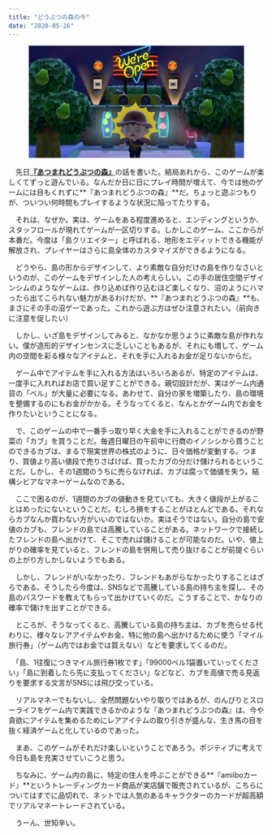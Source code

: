 ```yaml
---
title: "どうぶつの森の今"
date: "2020-05-26"
---
```


<figure>

![](assets/n27a5d266f093_5b2b446777a6cd6beeb22d8e63bc57a4.png)

</figure>

　先日[**『あつまれどうぶつの森』**](https://note.com/keigox68000/n/n453dcbb7289c)の話を書いた。結局あれから、このゲームが楽しくてずっと遊んでいる。なんだか日に日にプレイ時間が増えて、今では他のゲームには目もくれずに**『あつまれどうぶつの森』**だ。ちょっと遊ぶつもりが、ついつい何時間もプレイするような状況に陥ってたりする。

　それは、なぜか。実は、ゲームをある程度進めると、エンディングというか、スタッフロールが現れてゲームが一区切りする。しかしこのゲーム、ここからが本番だ。今度は「島クリエイター」と呼ばれる、地形をエディットできる機能が解放され、プレイヤーはさらに島全体のカスタマイズができるようになる。

　どうやら、島の形からデザインして、より素敵な自分だけの島を作りなさいというのが、このゲームをデザインした人の考えらしい。この手の居住空間デザインシムのようなゲームは、作り込めば作り込むほど楽しくなり、沼のようにハマったら出てこられない魅力があるわけだが、**『あつまれどうぶつの森』**も、まさにその手の沼ゲーであった。これから遊ぶ方はぜひ注意されたい。（前向きに注意を促したい）

　しかし、いざ島をデザインしてみると、なかなか思うように素敵な島が作れない。僕が造形的デザインセンスに乏しいこともあるが、それにも増して、ゲーム内の空間を彩る様々なアイテムと、それを手に入れるお金が足りないからだ。

　ゲーム中でアイテムを手に入れる方法はいろいろあるが、特定のアイテムは、一度手に入れればお店で買い足すことができる。親切設計だが、実はゲーム内通貨の「ベル」が大量に必要になる。あわせて、自分の家を増築したり、島の環境を整備するのにもお金がかかる。そうなってくると、なんとかゲーム内でお金を作りたいということになる。

　で、このゲームの中で一番手っ取り早く大金を手に入れることができるのが野菜の「カブ」を買うことだ。毎週日曜日の午前中に行商のイノシシから買うことのできるカブは、まるで現実世界の株式のように、日々価格が変動する。つまり、買値より高い値段で売りさばけば、買ったカブの分だけ儲けられるということだ。しかし、その1週間のうちに売らなければ、カブは腐って価値を失う。結構シビアなマネーゲームなのである。

　ここで困るのが、1週間のカブの値動きを見ていても、大きく値段が上がることはめったにないということだ。むしろ損をすることがほとんどである。それならカブなんか買わない方がいいのではないか。実はそうではない。自分の島で安値のカブも、フレンドの島では高騰していることがある。ネットワークで接続したフレンドの島へ出かけて、そこで売れば儲けることが可能なのだ。いや、値上がりの確率を見ていると、フレンドの島を併用して売り抜けることが前提ぐらいの上がり方しかしないようでもある。

　しかし、フレンドがいなかったり、フレンドもあがらなかったりすることはざらである。そうしたら今度は、SNSなどで高騰している島の持ち主を探し、その島のパスワードを教えてもらって出かけていくのだ。こうすることで、かなりの確率で儲けを出すことができる。

　ところが、そうなってくると、高騰している島の持ち主は、カブを売らせる代わりに、様々なレアアイテムやお金、特に他の島へ出かけるために使う「マイル旅行券」（ゲーム内ではお金では買えない）などを要求してくるのだ。

　「島、1往復につきマイル旅行券1枚です」「99000ベル1袋置いていってください」「島に到着したら先に支払ってください」などなど、カブを高値で売る見返りを要求する文言がSNSには飛び交っている。

　リアルマネーでもないし、全然問題ないやり取りではあるが、のんびりとスローライフをゲーム内で実践できるかのような『あつまれどうぶつの森』は、今や貪欲にアイテムを集めるためにレアアイテムの取り引きが盛んな、生き馬の目を抜く経済ゲームと化しているのであった。

　まあ、このゲームがそれだけ楽しいということであろう。ポジティブに考えて今日も島を充実させていこうと思う。

　ちなみに、ゲーム内の島に、特定の住人を呼ぶことができる**『amiiboカード』**というトレーディングカード商品が実店舗で販売されているが、こちらについてはすでに品切れで、ネットでは人気のあるキャラクターのカードが超高額でリアルマネートレードされている。

　うーん、世知辛い。
